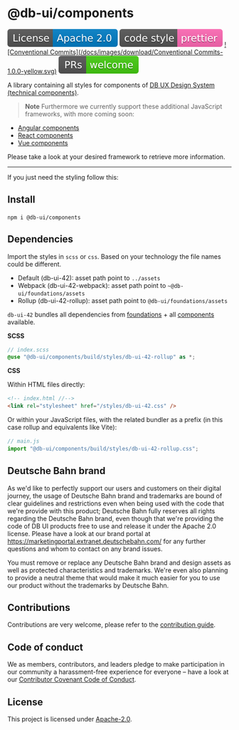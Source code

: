# @db-ui/components

![Apache 2.0 license badge](/docs/images/download/License-Apache_2.0-blue.svg)
[![code style: prettier](/docs/images/download/code_style-prettier-ff69b4.svg?style=flat-square)](https://github.com/prettier/prettier)
[![Conventional Commits](/docs/images/download/Conventional Commits-1.0.0-yellow.svg)](https://conventionalcommits.org)
[![PRs Welcome](/docs/images/download/PRs-welcome-brightgreen.svg?style=flat-square)](https://makeapullrequest.com)

A library containing all styles for components of [DB UX Design System (technical components)](https://github.com/db-ui/mono).

> **Note**
> Furthermore we currently support these additional JavaScript frameworks, with more coming soon:

-   [Angular components](https://www.npmjs.com/package/@db-ui/ngx-components)
-   [React components](https://www.npmjs.com/package/@db-ui/react-components)
-   [Vue components](https://www.npmjs.com/package/@db-ui/v-components)

Please take a look at your desired framework to retrieve more information.

---

If you just need the styling follow this:

## Install

`npm i @db-ui/components`

## Dependencies

Import the styles in `scss` or `css`. Based on your technology the file names could be different.

-   Default (db-ui-42): asset path point to `../assets`
-   Webpack (db-ui-42-webpack): asset path point to `~@db-ui/foundations/assets`
-   Rollup (db-ui-42-rollup): asset path point to `@db-ui/foundations/assets`

`db-ui-42` bundles all dependencies from [foundations](https://www.npmjs.com/package/@db-ui/foundations) + all [components](https://github.com/db-ui/mono/blob/main/packages/components/src/styles/db-ui-components.scss) available.

**SCSS**

```scss
// index.scss
@use "@db-ui/components/build/styles/db-ui-42-rollup" as *;
```

**CSS**

Within HTML files directly:

```html
<!-- index.html //-->
<link rel="stylesheet" href="/styles/db-ui-42.css" />
```

Or within your JavaScript files, with the related bundler as a prefix (in this case rollup and equivalents like Vite):

```js
// main.js
import "@db-ui/components/build/styles/db-ui-42-rollup.css";
```

## Deutsche Bahn brand

As we'd like to perfectly support our users and customers on their digital journey, the usage of Deutsche Bahn brand and trademarks are bound of clear guidelines and restrictions even when being used with the code that we're provide with this product; Deutsche Bahn fully reserves all rights regarding the Deutsche Bahn brand, even though that we're providing the code of DB UI products free to use and release it under the Apache 2.0 license.
Please have a look at our brand portal at <https://marketingportal.extranet.deutschebahn.com/> for any further questions and whom to contact on any brand issues.

You must remove or replace any Deutsche Bahn brand and design assets as well as protected characteristics and trademarks. We're even also planning to provide a neutral theme that would make it much easier for you to use our product without the trademarks by Deutsche Bahn.

## Contributions

Contributions are very welcome, please refer to the [contribution guide](https://github.com/db-ui/mono/blob/main/CONTRIBUTING.md).

## Code of conduct

We as members, contributors, and leaders pledge to make participation in our
community a harassment-free experience for everyone – have a look at our [Contributor Covenant Code of Conduct](https://github.com/db-ui/mono/blob/main/CODE-OF-CONDUCT.md).

## License

This project is licensed under [Apache-2.0](LICENSE).
